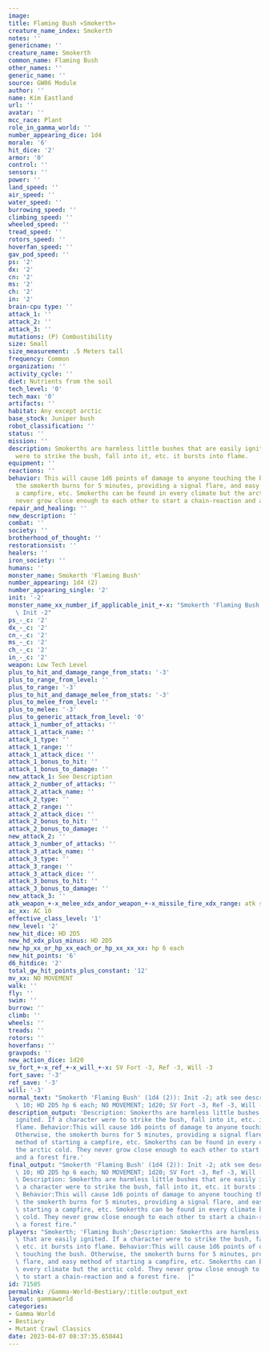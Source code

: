 ```yaml
---
image: 
title: Flaming Bush «Smokerth»
creature_name_index: Smokerth
notes: ''
genericname: ''
creature_name: Smokerth
common_name: Flaming Bush
other_names: ''
generic_name: ''
source: GW06 Module
author: ''
name: Kim Eastland
url: ''
avatar: ''
mcc_race: Plant
role_in_gamma_world: ''
number_appearing_dice: 1d4
morale: '6'
hit_dice: '2'
armor: '0'
control: ''
sensors: ''
power: ''
land_speed: ''
air_speed: ''
water_speed: ''
burrowing_speed: ''
climbing_speed: ''
wheeled_speed: ''
tread_speed: ''
rotors_speed: ''
hoverfan_speed: ''
gav_pod_speed: ''
ps: '2'
dx: '2'
cn: '2'
ms: '2'
ch: '2'
in: '2'
brain-cpu type: ''
attack_1: ''
attack_2: ''
attack_3: ''
mutations: (P) Combustibility
size: Small
size_measurement: .5 Meters tall
frequency: Common
organization: ''
activity_cycle: ''
diet: Nutrients from the soil
tech_level: '0'
tech_max: '0'
artifacts: ''
habitat: Any except arctic
base_stock: Juniper bush
robot_classification: ''
status: ''
mission: ''
description: Smokerths are harmless little bushes that are easily ignited. If a character
  were to strike the bush, fall into it, etc. it bursts into flame.
equipment: ''
reactions: ''
behavior: This will cause 1d6 points of damage to anyone touching the bush. Otherwise,
  the smokerth burns for 5 minutes, providing a signal flare, and easy method of starting
  a campfire, etc. Smokerths can be found in every climate but the arctic cold. They
  never grow close enough to each other to start a chain-reaction and a forest fire.
repair_and_healing: ''
new_description: ''
combat: ''
society: ''
brotherhood_of_thought: ''
restorationsist: ''
healers: ''
iron_society: ''
humans: ''
monster_name: Smokerth 'Flaming Bush'
number_appearing: 1d4 (2)
number_appearing_single: '2'
init: '-2'
monster_name_xx_number_if_applicable_init_+-x: "Smokerth 'Flaming Bush' (1d4 (2)):\
  \ Init -2"
ps_-_c: '2'
dx_-_c: '2'
cn_-_c: '2'
ms_-_c: '2'
ch_-_c: '2'
in_-_c: '2'
weapon: Low Tech Level
plus_to_hit_and_damage_range_from_stats: '-3'
plus_to_range_from_level: ''
plus_to_range: '-3'
plus_to_hit_and_damage_melee_from_stats: '-3'
plus_to_melee_from_level: ''
plus_to_melee: '-3'
plus_to_generic_attack_from_level: '0'
attack_1_number_of_attacks: ''
attack_1_attack_name: ''
attack_1_type: ''
attack_1_range: ''
attack_1_attack_dice: ''
attack_1_bonus_to_hit: ''
attack_1_bonus_to_damage: ''
new_attack_1: See Description
attack_2_number_of_attacks: ''
attack_2_attack_name: ''
attack_2_type: ''
attack_2_range: ''
attack_2_attack_dice: ''
attack_2_bonus_to_hit: ''
attack_2_bonus_to_damage: ''
new_attack_2: ''
attack_3_number_of_attacks: ''
attack_3_attack_name: ''
attack_3_type: ''
attack_3_range: ''
attack_3_attack_dice: ''
attack_3_bonus_to_hit: ''
attack_3_bonus_to_damage: ''
new_attack_3: ''
atk_weapon_+-x_melee_xdx_andor_weapon_+-x_missile_fire_xdx_range: atk see description
ac_xx: AC 10
effective_class_level: '1'
new_level: '2'
new_hit_dice: HD 2D5
new_hd_xdx_plus_minus: HD 2D5
new_hp_xx_or_hp_xx_each_or_hp_xx_xx_xx: hp 6 each
new_hit_points: '6'
d6_hitdice: '2'
total_gw_hit_points_plus_constant: '12'
mv_xx: NO MOVEMENT
walk: ''
fly: ''
swim: ''
burrow: ''
climb: ''
wheels: ''
treads: ''
rotors: ''
hoverfans: ''
gravpods: ''
new_action_dice: 1d20
sv_fort_+-x_ref_+-x_will_+-x: SV Fort -3, Ref -3, Will -3
fort_save: '-3'
ref_save: '-3'
will: '-3'
normal_text: "Smokerth 'Flaming Bush' (1d4 (2)): Init -2; atk see description; AC\
  \ 10; HD 2D5 hp 6 each; NO MOVEMENT; 1d20; SV Fort -3, Ref -3, Will -3"
description_output: 'Description: Smokerths are harmless little bushes that are easily
  ignited. If a character were to strike the bush, fall into it, etc. it bursts into
  flame. Behavior:This will cause 1d6 points of damage to anyone touching the bush.
  Otherwise, the smokerth burns for 5 minutes, providing a signal flare, and easy
  method of starting a campfire, etc. Smokerths can be found in every climate but
  the arctic cold. They never grow close enough to each other to start a chain-reaction
  and a forest fire.'
final_output: "Smokerth 'Flaming Bush' (1d4 (2)): Init -2; atk see description; AC\
  \ 10; HD 2D5 hp 6 each; NO MOVEMENT; 1d20; SV Fort -3, Ref -3, Will -3(P) Combustibility\
  \ Description: Smokerths are harmless little bushes that are easily ignited. If\
  \ a character were to strike the bush, fall into it, etc. it bursts into flame.\
  \ Behavior:This will cause 1d6 points of damage to anyone touching the bush. Otherwise,\
  \ the smokerth burns for 5 minutes, providing a signal flare, and easy method of\
  \ starting a campfire, etc. Smokerths can be found in every climate but the arctic\
  \ cold. They never grow close enough to each other to start a chain-reaction and\
  \ a forest fire."
players: "Smokerth; 'Flaming Bush';Description: Smokerths are harmless little bushes\
  \ that are easily ignited. If a character were to strike the bush, fall into it,\
  \ etc. it bursts into flame. Behavior:This will cause 1d6 points of damage to anyone\
  \ touching the bush. Otherwise, the smokerth burns for 5 minutes, providing a signal\
  \ flare, and easy method of starting a campfire, etc. Smokerths can be found in\
  \ every climate but the arctic cold. They never grow close enough to each other\
  \ to start a chain-reaction and a forest fire.  |"
id: 71585
permalink: /Gamma-World-Bestiary/:title:output_ext
layout: gammaworld
categories:
- Gamma World
- Bestiary
- Mutant Crawl Classics
date: 2023-04-07 08:37:35.650441
---
```

